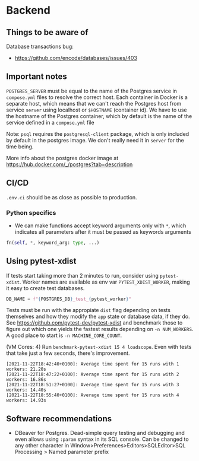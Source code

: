 # Backend
## Things to be aware of

Database transactions bug:
 - https://github.com/encode/databases/issues/403

## Important notes

``POSTGRES_SERVER`` must be equal to the name of the Postgres service in ``compose.yml`` files to resolve the correct host. Each container in Docker is a separate host, which means that we can't reach the Postgres host
from service ``server`` using localhost or ``$HOSTNAME`` (container id). We have to use the hostname of the Postgres container,
which by default is the name of the service defined in a ``compose.yml`` file

Note: ``psql`` requires the ``postgresql-client`` package, which is only included by default in the postgres image. We don't really need it in ``server`` for the time being.

More info about the postgres docker image at <https://hub.docker.com/_/postgres?tab=description>

## CI/CD

``.env.ci`` should be as close as possible to production.

### Python specifics

- We can make functions accept keyword arguments only with ``*``, which indicates all parameters after it must be passed as keywords arguments

```python
fn(self, *, keyword_arg: type, ...)
```

## Using pytest-xdist

If tests start taking more than 2 minutes to run, consider using ``pytest-xdist``. Worker names are available as env var ``PYTEST_XDIST_WORKER``, making it easy to create test databases.

```python
DB_NAME = f"{POSTGRES_DB}_test_{pytest_worker}"
```

Tests must be run with the appropiate ``dist`` flag depending on tests themselves and how they modify the ``app`` state or database data, if they do.
See <https://github.com/pytest-dev/pytest-xdist> and benchmark those to figure out which one yields the fastest results depending on ``-n NUM_WORKERS``. A good place to start is ``-n MACHINE_CORE_COUNT``.


(VM Cores: 4) Run ``benchmark-pytest-xdist 15 4 loadscope``. Even with tests that take just a few seconds, there's improvement.
```log
[2021-11-22T18:42:40+0100]: Average time spent for 15 runs with 1 workers: 21.20s
[2021-11-22T18:47:22+0100]: Average time spent for 15 runs with 2 workers: 16.86s
[2021-11-22T18:51:27+0100]: Average time spent for 15 runs with 3 workers: 14.40s
[2021-11-22T18:55:40+0100]: Average time spent for 15 runs with 4 workers: 14.93s
```

## Software recommendations

- DBeaver for Postgres. Dead-simple query testing and debugging and even allows using ``:param`` syntax in its SQL console. Can be changed to any other character in Window>Preferences>Editors>SQLEditor>SQL Processing > Named parameter prefix
